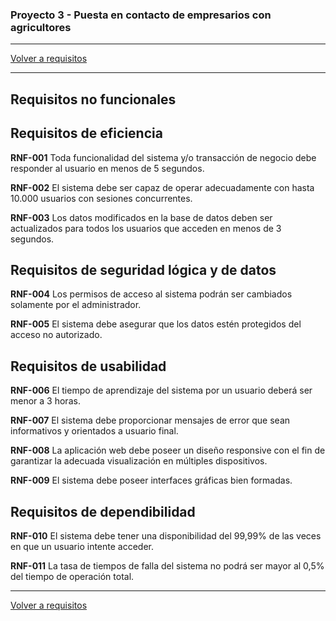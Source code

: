 ### Proyecto 3 - Puesta en contacto de empresarios con agricultores

---

[Volver a requisitos](./02-requirement.md)

---

## Requisitos no funcionales

## Requisitos de eficiencia

__RNF-001__ Toda funcionalidad del sistema y/o transacción de negocio debe responder al usuario en menos de 5 segundos.

__RNF-002__ El sistema debe ser capaz de operar adecuadamente con hasta 10.000 usuarios con sesiones concurrentes.

__RNF-003__ Los datos modificados en la base de datos deben ser actualizados para todos los usuarios que acceden en menos de 3 segundos.


## Requisitos de seguridad lógica y de datos

__RNF-004__ Los permisos de acceso al sistema podrán ser cambiados solamente por el administrador.

__RNF-005__ El sistema debe asegurar que los datos estén protegidos del acceso no autorizado.

## Requisitos de usabilidad

__RNF-006__ El tiempo de aprendizaje del sistema por un usuario deberá ser menor a 3 horas.

__RNF-007__ El sistema debe proporcionar mensajes de error que sean informativos y orientados a usuario final.

__RNF-008__ La aplicación web debe poseer un diseño responsive con el fin de garantizar la adecuada visualización en múltiples dispositivos.

__RNF-009__ El sistema debe poseer interfaces gráficas bien formadas.


## Requisitos de dependibilidad

__RNF-010__ El sistema debe tener una disponibilidad del 99,99% de las veces en que un usuario intente acceder.

__RNF-011__ La tasa de tiempos de falla del sistema no podrá ser mayor al 0,5% del tiempo de operación total.


---

[Volver a requisitos](./02-requirement.md)
